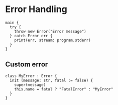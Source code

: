 # Error Handling
```the
main {
  try {
    throw new Error("Error message")
  } catch Error err {
    print(err, stream: program.stderr)
  }
}
```

## Custom error
```the
class MyError : Error {
  init (message: str, fatal := false) {
    super(message)
    this.name = fatal ? "FatalError" : "MyError"
  }
}
```
